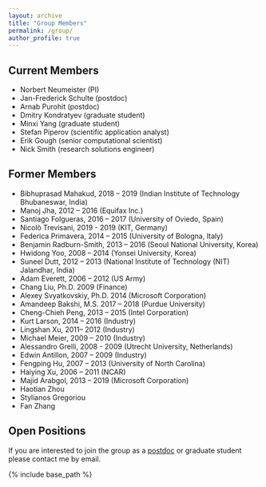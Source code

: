 ```yaml
---
layout: archive
title: "Group Members"
permalink: /group/
author_profile: true
---
```


## Current Members


* Norbert Neumeister (PI)
* Jan-Frederick Schulte (postdoc)
* Arnab Purohit (postdoc)
* Dmitry Kondratyev (graduate student)
* Minxi Yang (graduate student)
* Stefan Piperov (scientific application analyst)
* Erik Gough (senior computational scientist)
* Nick Smith (research solutions engineer)

## Former Members

* Bibhuprasad Mahakud, 2018 – 2019 (Indian Institute of Technology Bhubaneswar, India)
* Manoj Jha, 2012 – 2016 (Equifax Inc.)
* Santiago Folgueras, 2016 – 2017 (University of Oviedo, Spain)
* Nicolò Trevisani, 2019 - 2019 (KIT, Germany)
* Federica Primavera, 2014 – 2015 (University of Bologna, Italy)
* Benjamin Radburn-Smith, 2013 – 2016 (Seoul National University, Korea)
* Hwidong Yoo, 2008 – 2014 (Yonsei University, Korea)
* Suneel Dutt, 2012 – 2013 (National Institute of Technology (NIT) Jalandhar, India)
* Adam Everett, 2006 – 2012 (US Army)
* Chang Liu, Ph.D. 2009 (Finance)
* Alexey Svyatkovskiy, Ph.D. 2014 (Microsoft Corporation)
* Amandeep Bakshi, M.S. 2017 – 2018 (Purdue University)
* Cheng-Chieh Peng, 2013 – 2015 (Intel Corporation)
* Kurt Larson, 2014 – 2016 (Industry)
* Lingshan Xu, 2011– 2012 (Industry)
* Michael Meier, 2009 – 2010 (Industry)
* Alessandro Grelli, 2008 - 2009 (Utrecht University, Netherlands)
* Edwin Antillon, 2007 – 2009 (Industry)
* Fengping Hu, 2007 – 2013 (University of North Carolina)
* Haiying Xu, 2006 – 2011 (NCAR)
* Majid Arabgol, 2013 – 2019 (Microsoft Corporation)
* Haotian Zhou
* Stylianos Gregoriou
* Fan Zhang

## Open Positions
If you are interested to join the group as a [postdoc](https://inspirehep.net/jobs/1955418) or graduate student please contact me by email.

{% include base_path %}
